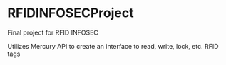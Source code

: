 # RFIDINFOSECProject
Final project for RFID INFOSEC

Utilizes Mercury API to create an interface to read, write, lock, etc. RFID tags
